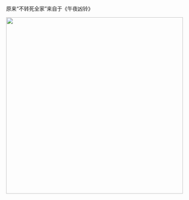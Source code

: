 原来“不转死全家”来自于《午夜凶铃》

<img class="img-responsive center-block" src="https://raw.githubusercontent.com/joshua19881228/my_blogs/master/Life_Discovery/Little_Things/figures/Ringu.jpg" alt="" width="480"/>